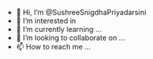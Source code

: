 - 👋 Hi, I’m @SushreeSnigdhaPriyadarsini
- 👀 I’m interested in 
- 🌱 I’m currently learning ...
- 💞️ I’m looking to collaborate on ...
- 📫 How to reach me ...

<!---
SushreeSnigdhaPriyadarsini/SushreeSnigdhaPriyadarsini is a ✨ special ✨ repository because its `README.md` (this file) appears on your GitHub profile.
You can click the Preview link to take a look at your changes.
--->
